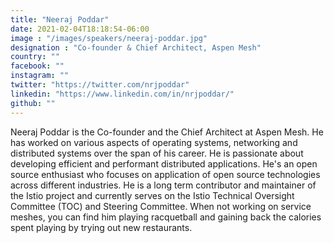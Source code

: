 ```yaml
---
title: "Neeraj Poddar"
date: 2021-02-04T18:18:54-06:00
image : "/images/speakers/neeraj-poddar.jpg"
designation : "Co-founder & Chief Architect, Aspen Mesh"
country: ""
facebook: ""
instagram: ""
twitter: "https://twitter.com/nrjpoddar"
linkedin: "https://www.linkedin.com/in/nrjpoddar/"
github: ""
---
```


Neeraj Poddar is the Co-founder and the Chief Architect at Aspen Mesh. He has worked on various aspects of operating systems, networking and distributed systems over the span of his career. He is passionate about developing efficient and performant distributed applications. He's an open source enthusiast who focuses on application of open source technologies across different industries. He is a long term contributor and maintainer of the Istio project and currently serves on the Istio Technical Oversight Committee (TOC) and Steering Committee. When not working on service meshes, you can find him playing racquetball and gaining back the calories spent playing by trying out new restaurants.
